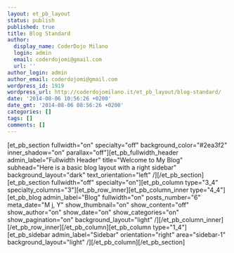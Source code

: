 ```yaml
---
layout: et_pb_layout
status: publish
published: true
title: Blog Standard
author:
  display_name: CoderDojo Milano
  login: admin
  email: coderdojomi@gmail.com
  url: ''
author_login: admin
author_email: coderdojomi@gmail.com
wordpress_id: 1919
wordpress_url: http://coderdojomilano.it/et_pb_layout/blog-standard/
date: '2014-08-06 10:56:26 +0200'
date_gmt: '2014-08-06 08:56:26 +0200'
categories: []
tags: []
comments: []
---
```

<p>[et_pb_section fullwidth="on" specialty="off" background_color="#2ea3f2" inner_shadow="on" parallax="off"][et_pb_fullwidth_header admin_label="Fullwidth Header" title="Welcome to My Blog" subhead="Here is a basic blog layout with a right sidebar" background_layout="dark" text_orientation="left" &#47;][&#47;et_pb_section][et_pb_section fullwidth="off" specialty="on"][et_pb_column type="3_4" specialty_columns="3"][et_pb_row_inner][et_pb_column_inner type="4_4"][et_pb_blog admin_label="Blog" fullwidth="on" posts_number="6" meta_date="M j, Y" show_thumbnail="on" show_content="off" show_author="on" show_date="on" show_categories="on" show_pagination="on" background_layout="light" &#47;][&#47;et_pb_column_inner][&#47;et_pb_row_inner][&#47;et_pb_column][et_pb_column type="1_4"][et_pb_sidebar admin_label="Sidebar" orientation="right" area="sidebar-1" background_layout="light" &#47;][&#47;et_pb_column][&#47;et_pb_section]</p>
